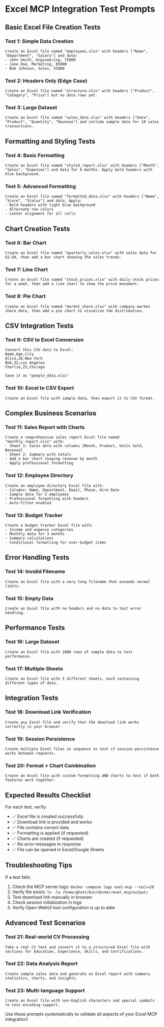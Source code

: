 # Excel MCP Integration Test Prompts

## Basic Excel File Creation Tests

### Test 1: Simple Data Creation
```
Create an Excel file named "employees.xlsx" with headers ["Name", "Department", "Salary"] and data:
- John Smith, Engineering, 75000
- Jane Doe, Marketing, 65000
- Bob Johnson, Sales, 55000
```

### Test 2: Headers Only (Edge Case)
```
Create an Excel file named "structure.xlsx" with headers ["Product", "Category", "Price"] but no data rows yet.
```

### Test 3: Large Dataset
```
Create an Excel file named "sales_data.xlsx" with headers ["Date", "Product", "Quantity", "Revenue"] and include sample data for 10 sales transactions.
```

## Formatting and Styling Tests

### Test 4: Basic Formatting
```
Create an Excel file named "styled_report.xlsx" with headers ["Month", "Sales", "Expenses"] and data for 6 months. Apply bold headers with blue background.
```

### Test 5: Advanced Formatting
```
Create an Excel file named "formatted_data.xlsx" with headers ["Name", "Score", "Status"] and data. Apply:
- Bold headers with light blue background
- Alternate row colors
- Center alignment for all cells
```

## Chart Creation Tests

### Test 6: Bar Chart
```
Create an Excel file named "quarterly_sales.xlsx" with sales data for Q1-Q4, then add a bar chart showing the sales trends.
```

### Test 7: Line Chart
```
Create an Excel file named "stock_prices.xlsx" with daily stock prices for a week, then add a line chart to show the price movement.
```

### Test 8: Pie Chart
```
Create an Excel file named "market_share.xlsx" with company market share data, then add a pie chart to visualize the distribution.
```

## CSV Integration Tests

### Test 9: CSV to Excel Conversion
```
Convert this CSV data to Excel:
Name,Age,City
Alice,28,New York
Bob,32,Los Angeles
Charlie,25,Chicago

Save it as "people_data.xlsx"
```

### Test 10: Excel to CSV Export
```
Create an Excel file with sample data, then export it to CSV format.
```

## Complex Business Scenarios

### Test 11: Sales Report with Charts
```
Create a comprehensive sales report Excel file named "monthly_report.xlsx" with:
- Sheet 1: Sales data with columns [Month, Product, Units Sold, Revenue]
- Sheet 2: Summary with totals
- Add a bar chart showing revenue by month
- Apply professional formatting
```

### Test 12: Employee Directory
```
Create an employee directory Excel file with:
- Columns: Name, Department, Email, Phone, Hire Date
- Sample data for 5 employees
- Professional formatting with headers
- Auto-filter enabled
```

### Test 13: Budget Tracker
```
Create a budget tracker Excel file with:
- Income and expense categories
- Monthly data for 3 months
- Summary calculations
- Conditional formatting for over-budget items
```

## Error Handling Tests

### Test 14: Invalid Filename
```
Create an Excel file with a very long filename that exceeds normal limits.
```

### Test 15: Empty Data
```
Create an Excel file with no headers and no data to test error handling.
```

## Performance Tests

### Test 16: Large Dataset
```
Create an Excel file with 1000 rows of sample data to test performance.
```

### Test 17: Multiple Sheets
```
Create an Excel file with 5 different sheets, each containing different types of data.
```

## Integration Tests

### Test 18: Download Link Verification
```
Create any Excel file and verify that the download link works correctly in your browser.
```

### Test 19: Session Persistence
```
Create multiple Excel files in sequence to test if session persistence works between requests.
```

### Test 20: Format + Chart Combination
```
Create an Excel file with custom formatting AND charts to test if both features work together.
```

## Expected Results Checklist

For each test, verify:
- ✅ Excel file is created successfully
- ✅ Download link is provided and works
- ✅ File contains correct data
- ✅ Formatting is applied (if requested)
- ✅ Charts are created (if requested)
- ✅ No error messages in response
- ✅ File can be opened in Excel/Google Sheets

## Troubleshooting Tips

If a test fails:
1. Check the MCP server logs: `docker compose logs exel-mcp --tail=20`
2. Verify file exists: `ls -la /home/ghost/bin/docker/exel_mcp/output/`
3. Test download link manually in browser
4. Check session initialization in logs
5. Verify Open-WebUI tool configuration is up to date

## Advanced Test Scenarios

### Test 21: Real-world CV Processing
```
Take a real CV text and convert it to a structured Excel file with sections for Education, Experience, Skills, and Certifications.
```

### Test 22: Data Analysis Report
```
Create sample sales data and generate an Excel report with summary statistics, charts, and insights.
```

### Test 23: Multi-language Support
```
Create an Excel file with non-English characters and special symbols to test encoding support.
```

Use these prompts systematically to validate all aspects of your Excel MCP integration!